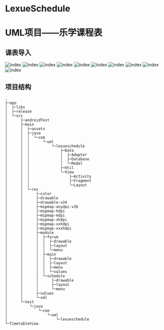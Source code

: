 # LexueSchedule
# UML项目——乐学课程表

## 课表导入
 ![index](https://github.com/guoxiaofan980520/LexueSchedule/raw/master/MyImages/1.png?imageMogr2/auto-orient/strip%7CimageView2/2/w/100)
 ![index](https://github.com/guoxiaofan980520/LexueSchedule/raw/master/MyImages/2.png?imageMogr2/auto-orient/strip%7CimageView2/2/w/100)
 ![index](https://github.com/guoxiaofan980520/LexueSchedule/raw/master/MyImages/3.jpg?imageMogr2/auto-orient/strip%7CimageView2/2/w/100)
 ![index](https://github.com/guoxiaofan980520/LexueSchedule/raw/master/MyImages/4.jpg?imageMogr2/auto-orient/strip%7CimageView2/2/w/100)
 ![index](https://github.com/guoxiaofan980520/LexueSchedule/raw/master/MyImages/5.png?imageMogr2/auto-orient/strip%7CimageView2/2/w/100)
 ![index](https://github.com/guoxiaofan980520/LexueSchedule/raw/master/MyImages/6.jpg?imageMogr2/auto-orient/strip%7CimageView2/2/w/100)
 ![index](https://github.com/guoxiaofan980520/LexueSchedule/raw/master/MyImages/7.jpg?imageMogr2/auto-orient/strip%7CimageView2/2/w/100)
 ![index](https://github.com/guoxiaofan980520/LexueSchedule/raw/master/MyImages/8.jpg?imageMogr2/auto-orient/strip%7CimageView2/2/w/100)
 ![index](https://github.com/guoxiaofan980520/LexueSchedule/raw/master/MyImages/9.jpg?imageMogr2/auto-orient/strip%7CimageView2/2/w/100)
 ![index](https://github.com/guoxiaofan980520/LexueSchedule/raw/master/MyImages/10.png?imageMogr2/auto-orient/strip%7CimageView2/2/w/100)

## 项目结构
```
.
├─app
│  ├─libs
│  ├─release
│  └─src
│      ├─androidTest
│      ├─main
│      │  ├─assets
│      │  ├─java
│      │  │  └─com
│      │  │      └─uml
│      │  │          └─lexueschedule
│      │  │              ├─Data
│      │  │              │  ├─Adapter
│      │  │              │  ├─Database
│      │  │              │  └─Model
│      │  │              ├─Util
│      │  │              └─View
│      │  │                  ├─Activity
│      │  │                  ├─Fragment
│      │  │                  └─Layout
│      │  └─res
│      │      ├─color
│      │      ├─drawable
│      │      ├─drawable-v24
│      │      ├─mipmap-anydpi-v26
│      │      ├─mipmap-hdpi
│      │      ├─mipmap-mdpi
│      │      ├─mipmap-xhdpi
│      │      ├─mipmap-xxhdpi
│      │      ├─mipmap-xxxhdpi
│      │      ├─module
│      │      │  ├─forum
│      │      │  │  ├─drawable
│      │      │  │  ├─layout
│      │      │  │  └─menu
│      │      │  ├─main
│      │      │  │  ├─drawable
│      │      │  │  ├─layout
│      │      │  │  ├─menu
│      │      │  │  └─values
│      │      │  └─schedule
│      │      │      ├─drawable
│      │      │      ├─layout
│      │      │      └─menu
│      │      ├─values
│      │      └─xml
│      └─test
│          └─java
│              └─com
│                  └─uml
│                      └─lexueschedule
└─TimetableView
```
